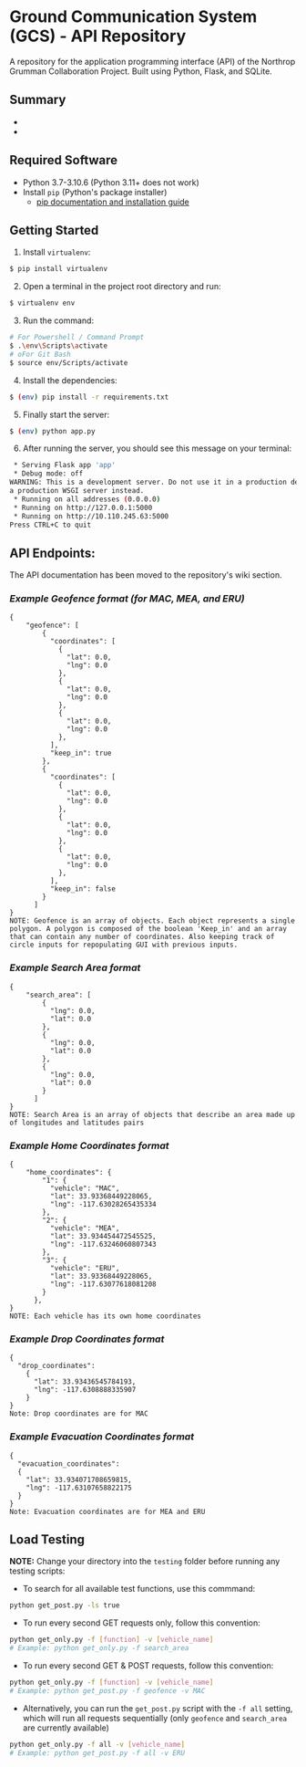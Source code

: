 # Ground Communication System (GCS) - API Repository
A repository for the application programming interface (API) of the Northrop Grumman Collaboration Project. Built using Python, Flask, and SQLite.

## Summary
-
-

## Required Software
- Python 3.7-3.10.6 (Python 3.11+ does not work)
- Install `pip` (Python's package installer)
  - [pip documentation and installation guide](https://pip.pypa.io/en/stable/installation/)

## Getting Started
1. Install `virtualenv`:
```bash
$ pip install virtualenv
```

2. Open a terminal in the project root directory and run:
```bash
$ virtualenv env
```

3. Run the command:
```bash
# For Powershell / Command Prompt
$ .\env\Scripts\activate
# oFor Git Bash
$ source env/Scripts/activate
```

4. Install the dependencies:
```bash
$ (env) pip install -r requirements.txt
```

5. Finally start the server:
```bash
$ (env) python app.py
```

6. After running the server, you should see this message on your terminal:
```bash
 * Serving Flask app 'app'
 * Debug mode: off
WARNING: This is a development server. Do not use it in a production deployment. Use 
a production WSGI server instead.
 * Running on all addresses (0.0.0.0)
 * Running on http://127.0.0.1:5000
 * Running on http://10.110.245.63:5000
Press CTRL+C to quit
```


## API Endpoints:
The API documentation has been moved to the repository's wiki section. 


### _Example Geofence format (for MAC, MEA, and ERU)_
```
{
    "geofence": [
        {
          "coordinates": [
            {
              "lat": 0.0,
              "lng": 0.0
            },
            {
              "lat": 0.0,
              "lng": 0.0
            },
            {
              "lat": 0.0,
              "lng": 0.0
            },
          ],
          "keep_in": true
        },
        {
          "coordinates": [
            {
              "lat": 0.0,
              "lng": 0.0
            },
            {
              "lat": 0.0,
              "lng": 0.0
            },
            {
              "lat": 0.0,
              "lng": 0.0
            },
          ],
          "keep_in": false
        }
      ]
}
NOTE: Geofence is an array of objects. Each object represents a single polygon. A polygon is composed of the boolean 'Keep_in' and an array that can contain any number of coordinates. Also keeping track of circle inputs for repopulating GUI with previous inputs.
```

### _Example Search Area format_
```
{
    "search_area": [
        {
          "lng": 0.0,
          "lat": 0.0
        },
        {
          "lng": 0.0,
          "lat": 0.0
        },
        {
          "lng": 0.0,
          "lat": 0.0
        }
      ]
}
NOTE: Search Area is an array of objects that describe an area made up of longitudes and latitudes pairs
```

### _Example Home Coordinates format_
```
{
    "home_coordinates": {
        "1": {
          "vehicle": "MAC",
          "lat": 33.93368449228065,
          "lng": -117.63028265435334
        },
        "2": {
          "vehicle": "MEA",
          "lat": 33.934454472545525,
          "lng": -117.63246060807343
        },
        "3": {
          "vehicle": "ERU",
          "lat": 33.93368449228065,
          "lng": -117.63077618081208
        }
      },
}
NOTE: Each vehicle has its own home coordinates
```

### _Example Drop Coordinates format_
```
{
  "drop_coordinates":
    {
      "lat": 33.93436545784193,
      "lng": -117.6308888335907
    }
}
Note: Drop coordinates are for MAC
```

### _Example Evacuation Coordinates format_
```
{
  "evacuation_coordinates":
  {
    "lat": 33.934071708659815,
    "lng": -117.63107658822175
  }
}
Note: Evacuation coordinates are for MEA and ERU
```
## Load Testing
**NOTE:** Change your directory into the `testing` folder before running any testing scripts:
* To search for all available test functions, use this commmand:
```bash
python get_post.py -ls true
```
* To run every second GET requests only, follow this convention: 
```bash
python get_only.py -f [function] -v [vehicle_name]
# Example: python get_only.py -f search_area
```

* To run every second GET & POST requests, follow this convention:
```bash
python get_only.py -f [function] -v [vehicle_name]
# Example: python get_post.py -f geofence -v MAC
```

* Alternatively, you can run the `get_post.py` script with the `-f all` setting, which will run all requests sequentially (only `geofence` and `search_area` are currently available)
```bash
python get_only.py -f all -v [vehicle_name]
# Example: python get_post.py -f all -v ERU
```